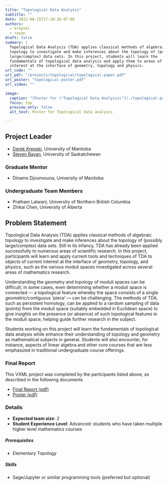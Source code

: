 ```yaml
---
title: "Topological Data Analysis"
subtitle: ""
date: 2022-08-15T17:10:20-07:00
authors:
  - krepski
  - rayan
draft: false
summary: |
  Topological Data Analysis (TDA) applies classical methods of algebraic
  topology to investigate and make inferences about the topology of (possibly
  large/complex) data sets. In this project, students will learn the
  fundamentals of topological data analysis and apply them to areas of current
  interest at the interface of geometry, topology and physics.
url_code: ""
url_pdf: "/projects/topological/topological-paper.pdf"
url_poster: "topological-poster.pdf"
url_video: ""

image:
  caption: "[Poster for \"Topological Data Analysis\"](./topological-poster.pdf)"
  focus: top
  preview_only: false
  alt_text: Poster for Topological data analysis

---
```

## Project Leader
  * [Derek Krepski](/authors/krepski/), University of Manitoba
  * [Steven Rayan](/authors/rayan/), University of Saskatchewan

### Graduate Mentor
  * Dinamo Djounvouna, University of Manitoba

### Undergraduate Team Members
  * Pratham Lalwani, University of Northern British Columbia
  * Zhikai Chen, University of Alberta

## Problem Statement

Topological Data Analysis (TDA) applies classical methods of algebraic topology
to investigate and make inferences about the topology of (possibly
large/complex) data sets. Still in its infancy, TDA has already been applied
successfully to numerous areas of scientific research. In this project,
participants will learn and apply current tools and techniques of TDA to objects
of current interest at the interface of geometry, topology, and physics, such as
the various moduli spaces investigated across several areas of mathematics
research.

Understanding the geometry and topology of moduli spaces can be difficult; in
some cases, even determining whether a moduli space is connected — a topological
feature whereby the space consists of a single geometric/contiguous ‘piece’ —
can be challenging. The methods of TDA, such as persistent homology, can be
applied to a random sampling of data (points) from the moduli space (suitably
embedded in Euclidean space) to give insights on the presence (or absence) of
such topological features in the moduli space, helping guide further research in
the subject.

Students working on this project will learn the fundamentals of topological data
analysis while enhance their understanding of topology and geometry as
mathematical subjects in general. Students will also encounter, for instance,
aspects of linear algebra and other core courses that are less emphasized in
traditional undergraduate course offerings.

### Final Report

This VXML project was completed by the participants listed above, as described
in the following documents

  * [Final Report (pdf)](./topological-paper.pdf)
  * [Poster (pdf)](./topological-poster.pdf)

### Details
  * **Expected team size**: 2
  * **Student Experience Level**: Advanced: students who have taken multiple
    higher level mathematics courses
##### Prerequisites
  * Elementary Topology
##### Skills
  * Sage/Jupyter or similar programming tools (preferred but optional)
